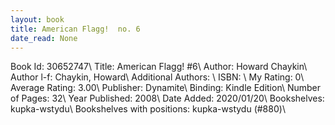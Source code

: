 ```yaml
---
layout: book
title: American Flagg!  no. 6
date_read: None
---
```


Book Id: 30652747\ 
Title: American Flagg! #6\ 
Author: Howard Chaykin\ 
Author l-f: Chaykin, Howard\ 
Additional Authors: \ 
ISBN: \ 
My Rating: 0\ 
Average Rating: 3.00\ 
Publisher: Dynamite\ 
Binding: Kindle Edition\ 
Number of Pages: 32\ 
Year Published: 2008\ 
Date Added: 2020/01/20\ 
Bookshelves: kupka-wstydu\ 
Bookshelves with positions: kupka-wstydu (#880)\ 

